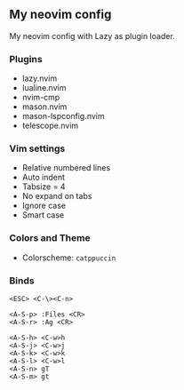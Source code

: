 ## My neovim config

My neovim config with Lazy as plugin loader.

### Plugins
* lazy.nvim
* lualine.nvim
* nvim-cmp
* mason.nvim
* mason-lspconfig.nvim
* telescope.nvim

### Vim settings
* Relative numbered lines
* Auto indent
* Tabsize = 4
* No expand on tabs
* Ignore case
* Smart case

### Colors and Theme
* Colorscheme: `catppuccin`

### Binds
```vim
<ESC> <C-\><C-n>

<A-S-p> :Files <CR>
<A-S-r> :Ag <CR>

<A-S-h> <C-w>h
<A-S-j> <C-w>j
<A-S-k> <C-w>k
<A-S-l> <C-w>l
<A-S-n> gT
<A-S-m> gt
```
